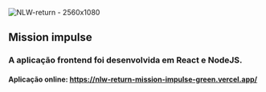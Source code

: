 ![NLW-return - 2560x1080](https://user-images.githubusercontent.com/77463176/168151097-833866ce-61ba-4a10-b2c4-254a2051c39e.png)

## Mission impulse
 
### A aplicação frontend foi desenvolvida em React e NodeJS.

#### Aplicação online: https://nlw-return-mission-impulse-green.vercel.app/

